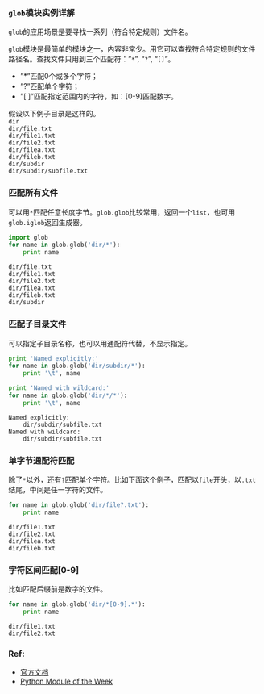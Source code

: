 
### `glob`模块实例详解

`glob`的应用场景是要寻找一系列（符合特定规则）文件名。  

`glob`模块是最简单的模块之一，内容非常少。用它可以查找符合特定规则的文件路径名。查找文件只用到三个匹配符：”`*`”, “`?`”, “`[]`”。   

- ”*”匹配0个或多个字符；  
- ”?”匹配单个字符；
- ”[ ]”匹配指定范围内的字符，如：[0-9]匹配数字。

假设以下例子目录是这样的。  
`dir`  
`dir/file.txt`  
`dir/file1.txt`  
`dir/file2.txt`  
`dir/filea.txt`  
`dir/fileb.txt`  
`dir/subdir`  
`dir/subdir/subfile.txt`  

### 匹配所有文件

可以用`*`匹配任意长度字节。`glob.glob`比较常用，返回一个`list`，也可用`glob.iglob`返回生成器。


```python
import glob
for name in glob.glob('dir/*'):
    print name
```

    dir/file.txt
    dir/file1.txt
    dir/file2.txt
    dir/filea.txt
    dir/fileb.txt
    dir/subdir


### 匹配子目录文件

可以指定子目录名称，也可以用通配符代替，不显示指定。


```python
print 'Named explicitly:'
for name in glob.glob('dir/subdir/*'):
    print '\t', name

print 'Named with wildcard:'
for name in glob.glob('dir/*/*'):
    print '\t', name
```

    Named explicitly:
    	dir/subdir/subfile.txt
    Named with wildcard:
    	dir/subdir/subfile.txt


### 单字节通配符匹配

除了`*`以外，还有`?`匹配单个字符。比如下面这个例子，匹配以`file`开头，以`.txt`结尾，中间是任一字符的文件。


```python
for name in glob.glob('dir/file?.txt'):
    print name
```

    dir/file1.txt
    dir/file2.txt
    dir/filea.txt
    dir/fileb.txt


### 字符区间匹配[0-9]

比如匹配后缀前是数字的文件。


```python
for name in glob.glob('dir/*[0-9].*'):
    print name
```

    dir/file1.txt
    dir/file2.txt


### Ref:

- [官方文档](https://docs.python.org/2/library/glob.html)
- [Python Module of the Week](https://pymotw.com/2/glob/)
